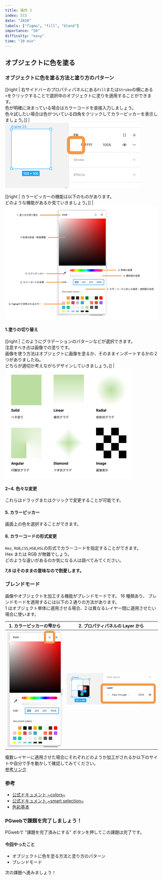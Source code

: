 ```yaml
---
title: 操作 3
index: 533
date: "2020"
labels: ["figma", "fill", "blend"]
importance: "50"
difficulty: "easy"
time: "20 min"
---
```


## オブジェクトに色を塗る

### オブジェクトに色を塗る方法と塗り方のパターン

[[right | 右サイドバーのプロパティパネルにある`Fill`または`Stroke`の横にある`+`をクリックすることで選択中のオブジェクトに塗りを適用することができます。<br/>色が明確に決まっている場合はカラーコードを直接入力しましょう。<br/>色々試したい場合は色がついている四角をクリックしてカラーピッカーを表示しましょう。]]
| ![color-choice](./img/color-choice2.png)

[[right | カラーピッカーの機能は以下のものがあります。  <br/>どのような機能があるか見ていきましょう。]]
| ![color-picker](./img/color-picker2.png)

#### 1.塗りの切り替え

[[right | このようにグラデーションのパターンなどが選択できます。<br/>注意すべき点は画像での塗りです。<br/>画像を使う方法はオブジェクトに画像を塗るか、そのままインポートするかの２つがありましたね。<br/>どちらが適切か考えながらデザインしていきましょう。]]
| ![fill-pattern](./img/fill-pattern.png)

#### 2~4. 色々な変更

これらはドラッグまたはクリックで変更することが可能です。

#### 5. カラーピッカー

画面上の色を選択することができます。

#### 6. カラーコードの形式変更

`Hex`, `RGB`,`CSS`,`HSB`,`HSL`の形式でカラーコードを指定することができます。  
Hex または RGB が無難でしょう。  
どのような違いがあるのか気になる人は調べてみてください。

**7,8 はそのままの意味なので割愛します。**

### ブレンドモード

画像やオブジェクトを加工する機能がブレンドモードです。
16 種類あり、 ブレンドモードを適用するには以下の２通りの方法があります。  
1 はオブジェクト単体に適用させる場合、2 は異なるレイヤー間に適用させたい場合に使います。

| 1. カラーピッカーの雫から | 2. プロパティパネルの Layer から      |
| ------------------------- | ------------------------------------- |
| ![drop](./img/drop.png)   | ![blend-layer](./img/blend-layer.png) |

複数レイヤーに適用させた場合にそれぞれどのようか加工がされるか以下のサイトや自分で手を動かして確認してみてください。  
[参考リンク](https://designcode.io/figma-handbook-blending-modes)

### 参考

- [公式ドキュメント ~colors~](https://help.figma.com/hc/en-us/articles/360041003774-Apply-paints-with-the-color-picker)
- [公式ドキュメント ~smart selection~](https://help.figma.com/hc/en-us/articles/360040667874-Create-unique-effects-with-Blend-modes)
- [色彩基本](https://www.swtoo.com/support/cube/tech-cube/10-1/)

### PGwebで課題を完了しましょう！

PGwebで "課題を完了済みにする" ボタンを押してこの課題は完了です。

#### 今回やったこと

- オブジェクトに色を塗る方法と塗り方のパターン
- ブレンドモード

次の課題へ進みましょう！
